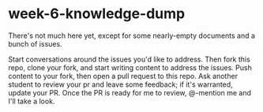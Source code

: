 # week-6-knowledge-dump

There's not much here yet, except for some nearly-empty documents and a bunch of issues.

Start conversations around the issues you'd like to address. Then fork this repo, clone your fork, and start writing content to address the issues. Push content to your fork, then open a pull request to this repo. Ask another student to review your pr and leave some feedback; if it's warranted, update your PR. Once the PR is ready for me to review, @-mention me and I'll take a look.
